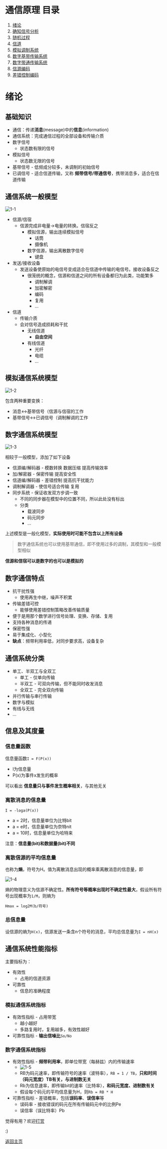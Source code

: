 # 通信原理 目录

1. [绪论](1.md)
2. [确知信号分析](2.md)
3. [随机过程](3.md)
4. [信道](4.md)
5. [模拟调制系统](5.md)
6. [数字基带传输系统](6.md)
7. [数字带通传输系统](7.md)
8. [信源编码](8.md)
9. [差错控制编码](9.md)

# 绪论

## 基础知识

- 通信：传递**消息**(message)中的**信息**(information)
- 通信系统：完成通信过程的全部设备和传输介质
- 数字信号
	- 状态数有限的信号
- 模拟信号
	- 状态数无限的信号
- 基带信号 - 低频成分较多，未调制的初始信号
- 已调信号 - 适合信道传输，又称 **频带信号/带通信号**，携带消息多，适合在信道传输

## 通信系统一般模型

![1-1](img/1-1.png)

- 信源/信宿
  - 信源完成非电量->电量的转换。信宿反之
	- 模拟信源，输出连续模拟信号
		- 话筒
		- 摄像机
	- 数字信源，输出离散数字信号
		- 键盘
- 发送/接收设备
  - 发送设备使原始的电信号变成适合在信道中传输的电信号。接收设备反之
	- 很笼统的概念，信源和信道之间的所有设备都归为此类，功能繁多
		- 调制解调
		- 加密解密
		- 编码
		- 复用
		- ...
- 信道
  - 传输介质
  - 会对信号造成损耗和干扰
	- 无线信道
		- **自由空间**
	- 有线信道
		- 光纤
		- 电缆
		- ...

## 模拟通信系统模型

![1-2](img/1-2.png)

包含两种重要变换：
- 消息<->基带信号（信源与信宿的工作
- 基带信号<->已调信号（调制解调的工作

## 数字通信系统模型

![1-3](img/1-3.png)

相较于一般模型，添加了如下设备

- 信源编/解码器 - 模数转换 数据压缩 提高传输效率
- 加/解密器 - 保密传输 提高安全性
- 信道编/解码器 - 差错控制 提高抗干扰能力
- 调制解调器 - 使信号适合传输 复用
- 同步系统 - 保证收发双方步调一致
  - 不同的同步器在模型中的位置不同，所以此处没有标出
  - 分类
    - 载波同步
    - 码元同步
    - ...

上述模型是一般化模型，**实际使用时可能不包含以上所有设备**

>数字通信系统也可以使用基带通信，即不使用过多的调制，其模型和一般模型相似

**信源和信宿可以是数字的也可以是模拟的**

## 数字通信特点

- 抗干扰性强
	- 使用再生中继，噪声不积累
- 传输差错可控
	- 能够使用差错控制策略改善传输质量
- 便于是用那个数学进行信号处理、变换、存储、复用
- 支持各种消息的传递
- 保密性强
- 易于集成化、小型化
- **缺点**：频带利用率低，对同步要求高，设备复杂

## 通信系统分类

- 单工、半双工与全双工
	- 单工 - 仅单向传输
	- 半双工 - 可双向传输，但不能同时收发消息
	- 全双工 - 完全双向传输
- 并行传输与串行传输
- 数字与模拟
- 有线与无线
- ...

## 信息及其度量

### 信息量函数

信息量函数`I = F(P(x))`
- I为信息量
- P(x)为事件x发生的概率

可以看出 **信息量只与事件发生概率相关**，与其他无关

### 离散消息的信息量

`I = -loga(P(x))`

- a = 2时，信息量单位为比特bit
- a = e时，信息量单位为奈特nit
- a = 10时，信息量单位为哈特来

注意：**信息量(bit)和数据量(bit)不同**

### 离散信源的平均信息量

也称为**熵**，符号为H。值为离散消息出现的概率乘离散消息的信息量，即

![1-4](img/1-4.png)

熵的物理意义为信源不确定性。**所有符号等概率出现时不确定性最大**，假设所有符号出现概率为`1/M`，则熵为

```
Hmax = log2M(b/符号)
```

### 总信息量

设信源的熵为`H(x)`，信源发送一条含n个符号的消息，平均总信息量为`I = nH(x)`

## 通信系统性能指标

主要指标为：
- 有效性
  - 占用的信道资源
- 可靠性
  - 信息的准确程度

### 模拟通信系统指标

- 有效性指标 - 占用带宽
  - 越小越好
  - 多路复用时，复用越多，有效性越好
- 可靠性指标 - **输出信噪比**`So/No`

### 数字通信系统指标

- 有效性指标 - **频带利用率**，即单位带宽（每赫兹）内的传输速率
  - ![1-5](img/1-5.png)
  - RB为码元速率，即传输符号的速率（波特率），`RB = 1 / TB`，**只和时间（码元宽度）TB有关，与进制数无关**
  - Rb为信息速率，即传输bit的速率（比特率），**和码元宽度、进制数有关**
  - 假设每个码元的平均信息量为H，则`Rb = RB * H`
- 可靠性指标 - 差错概率，包括**误码率**、**误信率**等
  - 误码率 - 接收错误的码元在所有传输码元中的比例Pe
  - 误信率（误比特率）Pb


觉得有用？欢迎[打赏](../../../donate.md)

:)

[返回主页](../../../index.md)